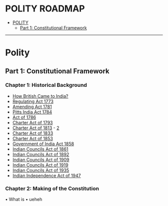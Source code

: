 # POLITY ROADMAP

* [POLITY](#polity)
  * [Part 1: Constitutional Framework](#constitutional-framework)

---
# Polity

## Part 1: Constitutional Framework

### Chapter 1: Historical Background

* [How British Came to India?](https://www.youtube.com/watch?v=3bZoB8PiXas)
* [Regulating Act 1773](https://www.youtube.com/watch?v=4N5gsuxVxv8&list=LL&index=2&t=3s)
* [Amending Act 1781](https://www.youtube.com/watch?v=LF6DYouUSqs&list=LL&index=1)
* [Pitts India Act 1784](https://www.youtube.com/watch?v=-gxI3_FnBiw&list=LL&index=6&t=241s)
* [Act of 1786](https://www.youtube.com/watch?v=E0t07LD3vwA&list=LL&index=6)
* [Charter Act of 1793](https://www.youtube.com/watch?v=VY1l59wedx0&list=LL&index=4)
* [Charter Act of 1813](https://www.youtube.com/watch?v=ou1vRVwq04E&list=LL&index=3) - [2](https://www.youtube.com/watch?v=htZEuvg_pJs&list=LL&index=2)
* [Charter Act of 1833](https://www.youtube.com/watch?v=wCpQreDW-2M&t=1s)
* [Charter Act of 1853](https://www.youtube.com/watch?v=uEtUysKi0Wg&t=127s)
* [Government of India Act 1858](https://www.youtube.com/watch?v=O9200xOuJ3I&list=LL&index=8&t=13s)
* [Indian Councils Act of 1861](https://www.youtube.com/watch?v=LqhEdLk4yJg&list=LL&index=7)
* [Indian Councils Act of 1892](https://www.youtube.com/watch?v=uogz6tDyAHA&list=LL&index=6)
* [Indian Councils Act of 1909](https://www.youtube.com/watch?v=xSMr8avi2xk&list=LL&index=5)
* [Indian Councils Act of 1919](https://www.youtube.com/watch?v=AIqnDqyOLS4&list=LL&index=4)
* [Indian Councils Act of 1935](https://www.youtube.com/watch?v=vuYiT6yhElI&list=LL&index=2)
* [Indian Independence Act of 1947](https://www.youtube.com/watch?v=N4iAj44a9iM&list=LL&index=1)

### Chapter 2: Making of the Constitution 

• What is 
• ueheh
